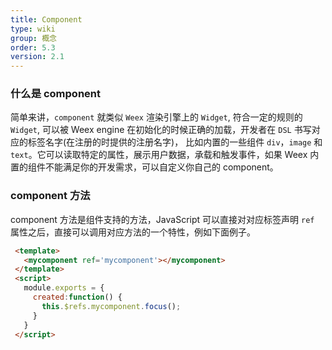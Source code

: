 ```yaml
---
title: Component
type: wiki
group: 概念
order: 5.3
version: 2.1
---
```


### 什么是 component

 简单来讲，`component` 就类似 `Weex` 渲染引擎上的 `Widget`, 符合一定的规则的 `Widget`, 可以被 Weex engine 在初始化的时候正确的加载，开发者在 `DSL` 书写对应的标签名字(在注册的时提供的注册名字)， 比如内置的一些组件 `div`，`image` 和 `text`。它可以读取特定的属性，展示用户数据，承载和触发事件，如果 Weex 内置的组件不能满足你的开发需求，可以自定义你自己的 component。


### component 方法

 component 方法是组件支持的方法，JavaScript 可以直接对对应标签声明 `ref` 属性之后，直接可以调用对应方法的一个特性，例如下面例子。

 ```html
  <template>
    <mycomponent ref='mycomponent'></mycomponent>
  </template>
  <script>
    module.exports = {
      created:function() {
        this.$refs.mycomponent.focus();
      }
    }
  </script>
  ```
